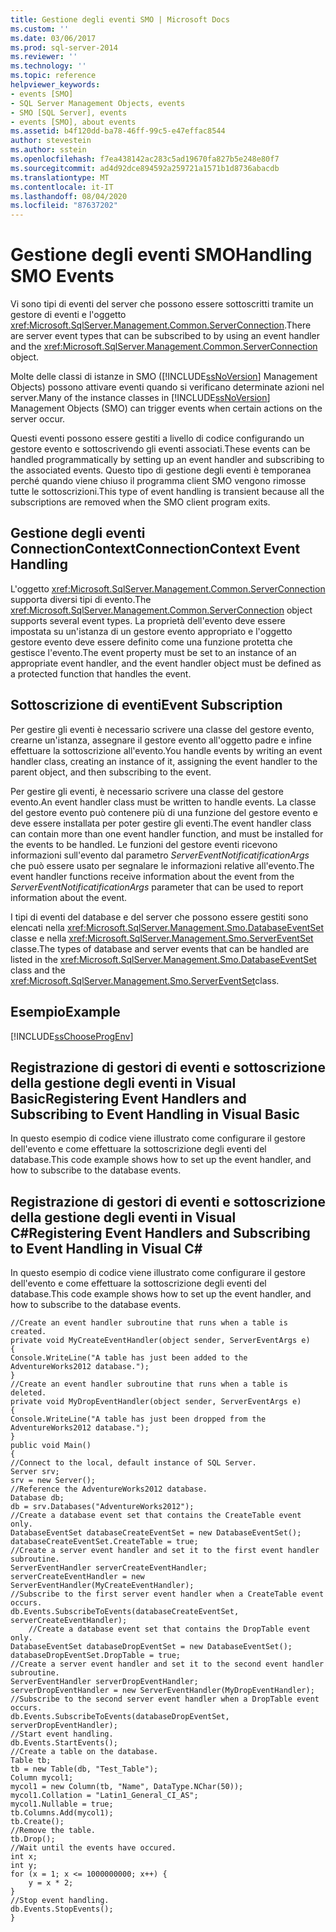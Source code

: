 ```yaml
---
title: Gestione degli eventi SMO | Microsoft Docs
ms.custom: ''
ms.date: 03/06/2017
ms.prod: sql-server-2014
ms.reviewer: ''
ms.technology: ''
ms.topic: reference
helpviewer_keywords:
- events [SMO]
- SQL Server Management Objects, events
- SMO [SQL Server], events
- events [SMO], about events
ms.assetid: b4f120dd-ba78-46ff-99c5-e47effac8544
author: stevestein
ms.author: sstein
ms.openlocfilehash: f7ea438142ac283c5ad19670fa827b5e248e80f7
ms.sourcegitcommit: ad4d92dce894592a259721a1571b1d8736abacdb
ms.translationtype: MT
ms.contentlocale: it-IT
ms.lasthandoff: 08/04/2020
ms.locfileid: "87637202"
---
```

# <a name="handling-smo-events"></a><span data-ttu-id="3d1e4-102">Gestione degli eventi SMO</span><span class="sxs-lookup"><span data-stu-id="3d1e4-102">Handling SMO Events</span></span>
  <span data-ttu-id="3d1e4-103">Vi sono tipi di eventi del server che possono essere sottoscritti tramite un gestore di eventi e l'oggetto <xref:Microsoft.SqlServer.Management.Common.ServerConnection>.</span><span class="sxs-lookup"><span data-stu-id="3d1e4-103">There are server event types that can be subscribed to by using an event handler and the <xref:Microsoft.SqlServer.Management.Common.ServerConnection> object.</span></span>  
  
 <span data-ttu-id="3d1e4-104">Molte delle classi di istanze in SMO ([!INCLUDE[ssNoVersion](../../../includes/ssnoversion-md.md)] Management Objects) possono attivare eventi quando si verificano determinate azioni nel server.</span><span class="sxs-lookup"><span data-stu-id="3d1e4-104">Many of the instance classes in [!INCLUDE[ssNoVersion](../../../includes/ssnoversion-md.md)] Management Objects (SMO) can trigger events when certain actions on the server occur.</span></span>  
  
 <span data-ttu-id="3d1e4-105">Questi eventi possono essere gestiti a livello di codice configurando un gestore evento e sottoscrivendo gli eventi associati.</span><span class="sxs-lookup"><span data-stu-id="3d1e4-105">These events can be handled programmatically by setting up an event handler and subscribing to the associated events.</span></span> <span data-ttu-id="3d1e4-106">Questo tipo di gestione degli eventi è temporanea perché quando viene chiuso il programma client SMO vengono rimosse tutte le sottoscrizioni.</span><span class="sxs-lookup"><span data-stu-id="3d1e4-106">This type of event handling is transient because all the subscriptions are removed when the SMO client program exits.</span></span>  
  
## <a name="connectioncontext-event-handling"></a><span data-ttu-id="3d1e4-107">Gestione degli eventi ConnectionContext</span><span class="sxs-lookup"><span data-stu-id="3d1e4-107">ConnectionContext Event Handling</span></span>  
 <span data-ttu-id="3d1e4-108">L'oggetto <xref:Microsoft.SqlServer.Management.Common.ServerConnection> supporta diversi tipi di evento.</span><span class="sxs-lookup"><span data-stu-id="3d1e4-108">The <xref:Microsoft.SqlServer.Management.Common.ServerConnection> object supports several event types.</span></span> <span data-ttu-id="3d1e4-109">La proprietà dell'evento deve essere impostata su un'istanza di un gestore evento appropriato e l'oggetto gestore evento deve essere definito come una funzione protetta che gestisce l'evento.</span><span class="sxs-lookup"><span data-stu-id="3d1e4-109">The event property must be set to an instance of an appropriate event handler, and the event handler object must be defined as a protected function that handles the event.</span></span>  
  
## <a name="event-subscription"></a><span data-ttu-id="3d1e4-110">Sottoscrizione di eventi</span><span class="sxs-lookup"><span data-stu-id="3d1e4-110">Event Subscription</span></span>  
 <span data-ttu-id="3d1e4-111">Per gestire gli eventi è necessario scrivere una classe del gestore evento, crearne un'istanza, assegnare il gestore evento all'oggetto padre e infine effettuare la sottoscrizione all'evento.</span><span class="sxs-lookup"><span data-stu-id="3d1e4-111">You handle events by writing an event handler class, creating an instance of it, assigning the event handler to the parent object, and then subscribing to the event.</span></span>  
  
 <span data-ttu-id="3d1e4-112">Per gestire gli eventi, è necessario scrivere una classe del gestore evento.</span><span class="sxs-lookup"><span data-stu-id="3d1e4-112">An event handler class must be written to handle events.</span></span> <span data-ttu-id="3d1e4-113">La classe del gestore evento può contenere più di una funzione del gestore evento e deve essere installata per poter gestire gli eventi.</span><span class="sxs-lookup"><span data-stu-id="3d1e4-113">The event handler class can contain more than one event handler function, and must be installed for the events to be handled.</span></span> <span data-ttu-id="3d1e4-114">Le funzioni del gestore eventi ricevono informazioni sull'evento dal parametro *ServerEventNotificatificationArgs* che può essere usato per segnalare le informazioni relative all'evento.</span><span class="sxs-lookup"><span data-stu-id="3d1e4-114">The event handler functions receive information about the event from the *ServerEventNotificatificationArgs* parameter that can be used to report information about the event.</span></span>  
  
 <span data-ttu-id="3d1e4-115">I tipi di eventi del database e del server che possono essere gestiti sono elencati nella <xref:Microsoft.SqlServer.Management.Smo.DatabaseEventSet> classe e nella <xref:Microsoft.SqlServer.Management.Smo.ServerEventSet> classe.</span><span class="sxs-lookup"><span data-stu-id="3d1e4-115">The types of database and server events that can be handled are listed in the <xref:Microsoft.SqlServer.Management.Smo.DatabaseEventSet> class and the <xref:Microsoft.SqlServer.Management.Smo.ServerEventSet>class.</span></span>  
  
## <a name="example"></a><span data-ttu-id="3d1e4-116">Esempio</span><span class="sxs-lookup"><span data-stu-id="3d1e4-116">Example</span></span>  
 [!INCLUDE[ssChooseProgEnv](../../../includes/sschooseprogenv-md.md)]  
  
## <a name="registering-event-handlers-and-subscribing-to-event-handling-in-visual-basic"></a><span data-ttu-id="3d1e4-117">Registrazione di gestori di eventi e sottoscrizione della gestione degli eventi in Visual Basic</span><span class="sxs-lookup"><span data-stu-id="3d1e4-117">Registering Event Handlers and Subscribing to Event Handling in Visual Basic</span></span>  
 <span data-ttu-id="3d1e4-118">In questo esempio di codice viene illustrato come configurare il gestore dell'evento e come effettuare la sottoscrizione degli eventi del database.</span><span class="sxs-lookup"><span data-stu-id="3d1e4-118">This code example shows how to set up the event handler, and how to subscribe to the database events.</span></span>  
  
<!-- TODO: review snippet reference  [!CODE [SMO How to#SMO_VBEvents1](SMO How to#SMO_VBEvents1)]  -->  
  
## <a name="registering-event-handlers-and-subscribing-to-event-handling-in-visual-c"></a><span data-ttu-id="3d1e4-119">Registrazione di gestori di eventi e sottoscrizione della gestione degli eventi in Visual C#</span><span class="sxs-lookup"><span data-stu-id="3d1e4-119">Registering Event Handlers and Subscribing to Event Handling in Visual C#</span></span>  
 <span data-ttu-id="3d1e4-120">In questo esempio di codice viene illustrato come configurare il gestore dell'evento e come effettuare la sottoscrizione degli eventi del database.</span><span class="sxs-lookup"><span data-stu-id="3d1e4-120">This code example shows how to set up the event handler, and how to subscribe to the database events.</span></span>  
  
```  
//Create an event handler subroutine that runs when a table is created.   
private void MyCreateEventHandler(object sender, ServerEventArgs e)   
{   
Console.WriteLine("A table has just been added to the AdventureWorks2012 database.");   
}   
//Create an event handler subroutine that runs when a table is deleted.   
private void MyDropEventHandler(object sender, ServerEventArgs e)   
{   
Console.WriteLine("A table has just been dropped from the AdventureWorks2012 database.");   
}   
public void Main()   
{   
//Connect to the local, default instance of SQL Server.   
Server srv;   
srv = new Server();   
//Reference the AdventureWorks2012 database.   
Database db;   
db = srv.Databases("AdventureWorks2012");   
//Create a database event set that contains the CreateTable event only.   
DatabaseEventSet databaseCreateEventSet = new DatabaseEventSet();   
databaseCreateEventSet.CreateTable = true;   
//Create a server event handler and set it to the first event handler subroutine.   
ServerEventHandler serverCreateEventHandler;   
serverCreateEventHandler = new ServerEventHandler(MyCreateEventHandler);   
//Subscribe to the first server event handler when a CreateTable event occurs.   
db.Events.SubscribeToEvents(databaseCreateEventSet, serverCreateEventHandler);   
    //Create a database event set that contains the DropTable event only.   
DatabaseEventSet databaseDropEventSet = new DatabaseEventSet();   
databaseDropEventSet.DropTable = true;   
//Create a server event handler and set it to the second event handler subroutine.   
ServerEventHandler serverDropEventHandler;   
serverDropEventHandler = new ServerEventHandler(MyDropEventHandler);   
//Subscribe to the second server event handler when a DropTable event occurs.   
db.Events.SubscribeToEvents(databaseDropEventSet, serverDropEventHandler);   
//Start event handling.   
db.Events.StartEvents();   
//Create a table on the database.   
Table tb;   
tb = new Table(db, "Test_Table");   
Column mycol1;   
mycol1 = new Column(tb, "Name", DataType.NChar(50));   
mycol1.Collation = "Latin1_General_CI_AS";   
mycol1.Nullable = true;   
tb.Columns.Add(mycol1);   
tb.Create();   
//Remove the table.   
tb.Drop();   
//Wait until the events have occured.   
int x;   
int y;   
for (x = 1; x <= 1000000000; x++) {   
    y = x * 2;   
}   
//Stop event handling.   
db.Events.StopEvents();   
}  
```  
  
  
